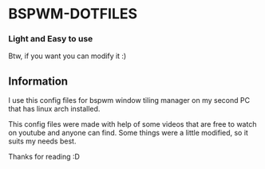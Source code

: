 # BSPWM-DOTFILES

### Light and Easy to use

Btw, if you want you can modify it :)


## Information

I use this config files for bspwm window tiling manager
on my second PC that has linux arch installed.

This config files were made with help of some videos that are free
to watch on youtube and anyone can find. Some things were a little
modified, so it suits my needs best. 


Thanks for reading :D



